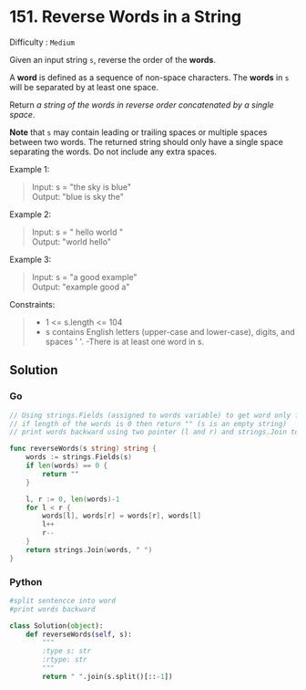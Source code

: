 # 151. Reverse Words in a String

Difficulty : `Medium`

Given an input string `s`, reverse the order of the **words**.

A **word** is defined as a sequence of non-space characters. The **words** in `s` will be separated by at least one space.

Return *a string of the words in reverse order concatenated by a single space*.

**Note** that `s` may contain leading or trailing spaces or multiple spaces between two words. The returned string should only have a single space separating the words. Do not include any extra spaces.

 

Example 1:

> Input: s = "the sky is blue"\
Output: "blue is sky the"

Example 2:

> Input: s = "  hello world  "\
Output: "world hello"

Example 3:

> Input: s = "a good   example"\
Output: "example good a"
 

Constraints:

>- 1 <= s.length <= 104
>- s contains English letters (upper-case and lower-case), digits, and spaces ' '.
> -There is at least one word in s.


## Solution

### Go

```Go
// Using strings.Fields (assigned to words variable) to get word only from string given
// if length of the words is 0 then return "" (s is an empty string)
// print words backward using two pointer (l and r) and strings.Join to join words

func reverseWords(s string) string {
    words := strings.Fields(s)
    if len(words) == 0 {
        return ""
    }

    l, r := 0, len(words)-1
    for l < r {
        words[l], words[r] = words[r], words[l]
        l++
        r--
    }
    return strings.Join(words, " ")
}
```

### Python

```Python
#split sentencce into word
#print words backward

class Solution(object):
    def reverseWords(self, s):
        """
        :type s: str
        :rtype: str
        """
        return " ".join(s.split()[::-1])
```